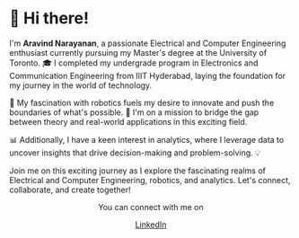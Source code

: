 <h1>👋 Hi there!</h1>
    <p>I'm <strong>Aravind Narayanan</strong>, a passionate Electrical and Computer Engineering enthusiast currently pursuing my Master's degree at the University of Toronto. 🎓 I completed my undergrade program in Electronics and Communication Engineering from IIIT Hyderabad, laying the foundation for my journey in the world of technology.</p>

   <p>🤖 My fascination with robotics fuels my desire to innovate and push the boundaries of what's possible. 🤯 I'm on a mission to bridge the gap between theory and real-world applications in this exciting field.</p>

   <p>📊 Additionally, I have a keen interest in analytics, where I leverage data to uncover insights that drive decision-making and problem-solving. 💡</p>

   <p>Join me on this exciting journey as I explore the fascinating realms of Electrical and Computer Engineering, robotics, and analytics. Let's connect, collaborate, and create together!</p>
</body>
  
<p align="center">
  You can connect with me on
</p>
<p align="center">
  <a href="https://www.linkedin.com/in/aravind-n-774665144/">LinkedIn
  </a>
</p> 
  

<!--
**aravind-3105/aravind-3105** is a ✨ _special_ ✨ repository because its `README.md` (this file) appears on your GitHub profile.

Here are some ideas to get you started:

- 🔭 I’m currently working on ...
- 🌱 I’m currently learning ...
- 👯 I’m looking to collaborate on ...
- 🤔 I’m looking for help with ...
- 💬 Ask me about ...
- 📫 How to reach me: ...
- 😄 Pronouns: ...
- ⚡ Fun fact: ...
-->

